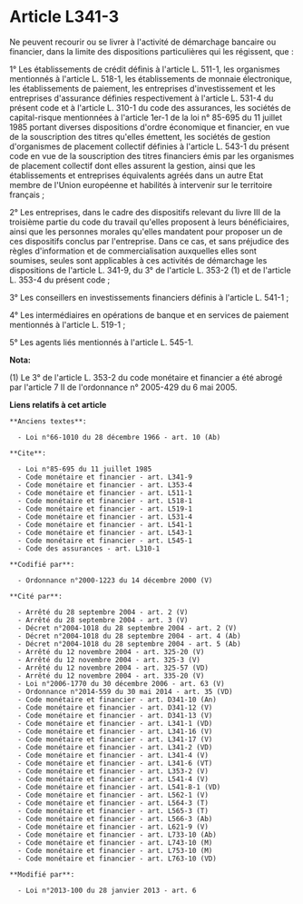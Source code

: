 # Article L341-3

Ne peuvent recourir ou se livrer à l'activité de démarchage bancaire ou financier, dans la limite des dispositions
particulières qui les régissent, que : 

1° Les établissements de crédit définis à l'article L. 511-1, les organismes mentionnés à l'article L. 518-1, les
établissements de monnaie électronique, les établissements de paiement, les entreprises d'investissement et les entreprises
d'assurance définies respectivement à l'article L. 531-4 du présent code et à l'article L. 310-1 du code des assurances, les
sociétés de capital-risque mentionnées à l'article 1er-1 de la loi n° 85-695 du 11 juillet 1985 portant diverses dispositions
d'ordre économique et financier, en vue de la souscription des titres qu'elles émettent, les sociétés de gestion d'organismes
de placement collectif définies à l'article L. 543-1 du présent code en vue de la souscription des titres financiers émis par
les organismes de placement collectif dont elles assurent la gestion, ainsi que les établissements et entreprises équivalents
agréés dans un autre Etat membre de l'Union européenne et habilités à intervenir sur le territoire français ; 

2° Les entreprises, dans le cadre des dispositifs relevant du livre III de la troisième partie du code du travail qu'elles
proposent à leurs bénéficiaires, ainsi que les personnes morales qu'elles mandatent pour proposer un de ces dispositifs
conclus par l'entreprise. Dans ce cas, et sans préjudice des règles d'information et de commercialisation auxquelles elles
sont soumises, seules sont applicables à ces activités de démarchage les dispositions de l'article L. 341-9, du 3° de
l'article L. 353-2 (1) et de l'article L. 353-4 du présent code ; 

3° Les conseillers en investissements financiers définis à l'article L. 541-1 ; 

4° Les intermédiaires en opérations de banque et en services de paiement mentionnés à l'article L. 519-1 ; 

5° Les agents liés mentionnés à l'article L. 545-1.

**Nota:**

(1) Le 3° de l'article L. 353-2 du code monétaire et financier a été abrogé par l'article 7 II de l'ordonnance n° 2005-429 du
6 mai 2005.

**Liens relatifs à cet article**

	**Anciens textes**:

	  - Loi n°66-1010 du 28 décembre 1966 - art. 10 (Ab)

	**Cite**:

	  - Loi n°85-695 du 11 juillet 1985
	  - Code monétaire et financier - art. L341-9
	  - Code monétaire et financier - art. L353-4
	  - Code monétaire et financier - art. L511-1
	  - Code monétaire et financier - art. L518-1
	  - Code monétaire et financier - art. L519-1
	  - Code monétaire et financier - art. L531-4
	  - Code monétaire et financier - art. L541-1
	  - Code monétaire et financier - art. L543-1
	  - Code monétaire et financier - art. L545-1
	  - Code des assurances - art. L310-1

	**Codifié par**:

	  - Ordonnance n°2000-1223 du 14 décembre 2000 (V)

	**Cité par**:

	  - Arrêté du 28 septembre 2004 - art. 2 (V)
	  - Arrêté du 28 septembre 2004 - art. 3 (V)
	  - Décret n°2004-1018 du 28 septembre 2004 - art. 2 (V)
	  - Décret n°2004-1018 du 28 septembre 2004 - art. 4 (Ab)
	  - Décret n°2004-1018 du 28 septembre 2004 - art. 5 (Ab)
	  - Arrêté du 12 novembre 2004 - art. 325-20 (V)
	  - Arrêté du 12 novembre 2004 - art. 325-3 (V)
	  - Arrêté du 12 novembre 2004 - art. 325-57 (VD)
	  - Arrêté du 12 novembre 2004 - art. 335-20 (V)
	  - Loi n°2006-1770 du 30 décembre 2006 - art. 63 (V)
	  - Ordonnance n°2014-559 du 30 mai 2014 - art. 35 (VD)
	  - Code monétaire et financier - art. D341-10 (An)
	  - Code monétaire et financier - art. D341-12 (V)
	  - Code monétaire et financier - art. D341-13 (V)
	  - Code monétaire et financier - art. L341-1 (VD)
	  - Code monétaire et financier - art. L341-16 (V)
	  - Code monétaire et financier - art. L341-17 (V)
	  - Code monétaire et financier - art. L341-2 (VD)
	  - Code monétaire et financier - art. L341-4 (V)
	  - Code monétaire et financier - art. L341-6 (VT)
	  - Code monétaire et financier - art. L353-2 (V)
	  - Code monétaire et financier - art. L541-4 (V)
	  - Code monétaire et financier - art. L541-8-1 (VD)
	  - Code monétaire et financier - art. L562-1 (V)
	  - Code monétaire et financier - art. L564-3 (T)
	  - Code monétaire et financier - art. L565-3 (T)
	  - Code monétaire et financier - art. L566-3 (Ab)
	  - Code monétaire et financier - art. L621-9 (V)
	  - Code monétaire et financier - art. L733-10 (Ab)
	  - Code monétaire et financier - art. L743-10 (M)
	  - Code monétaire et financier - art. L753-10 (M)
	  - Code monétaire et financier - art. L763-10 (VD)

	**Modifié par**:

	  - Loi n°2013-100 du 28 janvier 2013 - art. 6

